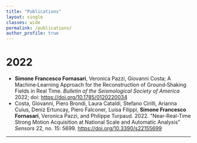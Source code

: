 ```yaml
---
title: "Publications"
layout: single
classes: wide
permalink: /publications/
author_profile: true
---
```


# 2022

* **Simone Francesco Fornasari**, Veronica Pazzi, Giovanni Costa; A Machine‐Learning Approach for the Reconstruction of Ground‐Shaking Fields in Real Time. *Bulletin of the Seismological Society of America* 2022; doi: https://doi.org/10.1785/0120220034
* Costa, Giovanni, Piero Brondi, Laura Cataldi, Stefano Cirilli, Arianna Cuius, Deniz Ertuncay, Piero Falconer, Luisa Filippi, **Simone Francesco Fornasari**, Veronica Pazzi, and Philippe Turpaud. 2022. "Near-Real-Time Strong Motion Acquisition at National Scale and Automatic Analysis" *Sensors* 22, no. 15: 5699. https://doi.org/10.3390/s22155699

---
